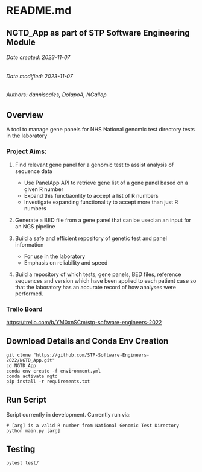 
# README.md
## NGTD_App as part of STP Software Engineering Module
###### Date created: 2023-11-07
###### Date modified: 2023-11-07
###### Authors: danniscales, DolapoA, NGallop

## Overview
A tool to manage gene panels for NHS National genomic test directory tests in the laboratory

### Project Aims:
1. Find relevant gene panel for a genomic test to assist analysis of sequence data
    - Use PanelApp API to retrieve gene list of a gene panel based on a given R number
    - Expand this functiaonlity to accept a list of R numbers
    - Investigate expanding functionality to accept more than just R numbers

2. Generate a BED file from a gene panel that can be used an an input for an NGS pipeline

3. Build a safe and efficient repository of genetic test and panel information
    - For use in the laboratory 
    - Emphasis on reliability and speed

4. Build a repository of which tests, gene panels, BED files, reference sequences and version which have been applied to each patient case so that the laboratory has an accurate record of how analyses were performed.

### Trello Board
https://trello.com/b/YM0xnSCm/stp-software-engineers-2022

## Download Details and Conda Env Creation
```
git clone "https://github.com/STP-Software-Engineers-2022/NGTD_App.git"
cd NGTD_App
conda env create -f environment.yml
conda activate ngtd
pip install -r requirements.txt
```

## Run Script
Script currently in development. Currently run via:
```
# [arg] is a valid R number from National Genomic Test Directory
python main.py [arg]
```

## Testing
```
pytest test/
```